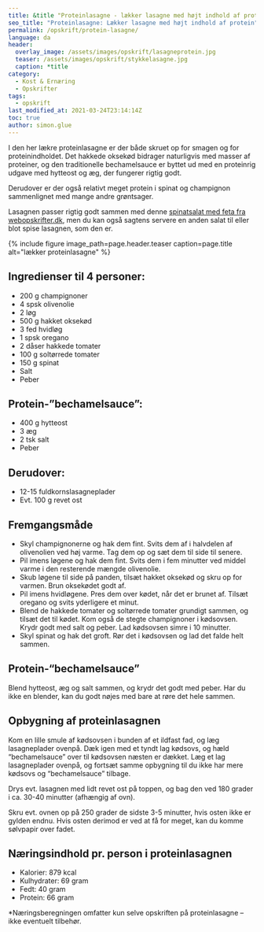 ```yaml
---
title: &title "Proteinlasagne - lækker lasagne med højt indhold af protein"
seo_title: "Proteinlasagne: Lækker lasagne med højt indhold af protein"
permalink: /opskrift/protein-lasagne/
language: da
header:
  overlay_image: /assets/images/opskrift/lasagneprotein.jpg
  teaser: /assets/images/opskrift/stykkelasagne.jpg
  caption: *title
category:
  - Kost & Ernæring
  - Opskrifter
tags:
  - opskrift
last_modified_at: 2021-03-24T23:14:14Z
toc: true
author: simon.glue
---
```


I den her lækre proteinlasagne er der både skruet op for smagen og for proteinindholdet. Det hakkede oksekød bidrager naturligvis med masser af proteiner, og den traditionelle bechamelsauce er byttet ud med en proteinrig udgave med hytteost og æg, der fungerer rigtig godt.

Derudover er der også relativt meget protein i spinat og champignon sammenlignet med mange andre grøntsager.

Lasagnen passer rigtig godt sammen med denne [spinatsalat med feta fra webopskrifter.dk](https://www.webopskrifter.dk/opskrifter/spinatsalat-med-feta-21736/), men du kan også sagtens servere en anden salat til eller blot spise lasagnen, som den er.

{% include figure image_path=page.header.teaser caption=page.title alt="lækker proteinlasagne"  %}

## Ingredienser til 4 personer:

- 200 g champignoner
- 4 spsk olivenolie
- 2 løg
- 500 g hakket oksekød
- 3 fed hvidløg
- 1 spsk oregano
- 2 dåser hakkede tomater
- 100 g soltørrede tomater
- 150 g spinat
- Salt
- Peber

## Protein-”bechamelsauce”:

- 400 g hytteost
- 3 æg
- 2 tsk salt
- Peber

## Derudover:

- 12-15 fuldkornslasagneplader
- Evt. 100 g revet ost

## Fremgangsmåde

- Skyl champignonerne og hak dem fint. Svits dem af i halvdelen af olivenolien ved høj varme. Tag dem op og sæt dem til side til senere.
- Pil imens løgene og hak dem fint. Svits dem i fem minutter ved middel varme i den resterende mængde olivenolie.
- Skub løgene til side på panden, tilsæt hakket oksekød og skru op for varmen. Brun oksekødet godt af.
- Pil imens hvidløgene. Pres dem over kødet, når det er brunet af. Tilsæt oregano og svits yderligere et minut.
- Blend de hakkede tomater og soltørrede tomater grundigt sammen, og tilsæt det til kødet. Kom også de stegte champignoner i kødsovsen. Krydr godt med salt og peber. Lad kødsovsen simre i 10 minutter.
- Skyl spinat og hak det groft. Rør det i kødsovsen og lad det falde helt sammen.

## Protein-“bechamelsauce”

Blend hytteost, æg og salt sammen, og krydr det godt med peber. Har du ikke en blender, kan du
godt nøjes med bare at røre det hele sammen.

## Opbygning af proteinlasagnen

Kom en lille smule af kødsovsen i bunden af et ildfast fad, og læg lasagneplader ovenpå. Dæk igen
med et tyndt lag kødsovs, og hæld “bechamelsauce” over til kødsovsen næsten er dækket. Læg et
lag lasagneplader ovenpå, og fortsæt samme opbygning til du ikke har mere kødsovs og
“bechamelsauce” tilbage.

Drys evt. lasagnen med lidt revet ost på toppen, og bag den ved 180 grader i ca. 30-40 minutter
(afhængig af ovn).

Skru evt. ovnen op på 250 grader de sidste 3-5 minutter, hvis osten ikke er gylden endnu. Hvis
osten derimod er ved at få for meget, kan du komme sølvpapir over fadet.

## Næringsindhold pr. person i proteinlasagnen

- Kalorier: 879 kcal
- Kulhydrater: 69 gram
- Fedt: 40 gram
- Protein: 66 gram

*Næringsberegningen omfatter kun selve opskriften på proteinlasagne – ikke eventuelt tilbehør.
